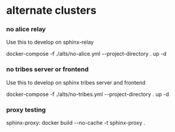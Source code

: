 # alternate clusters

### no alice relay

Use this to develop on sphinx-relay

docker-compose -f ./alts/no-alice.yml --project-directory . up -d

### no tribes server or frontend

Use this to develop on sphinx tribes server and frontend

docker-compose -f ./alts/no-tribes.yml --project-directory . up -d

### proxy testing

sphinx-proxy:
docker build --no-cache -t sphinx-proxy .
